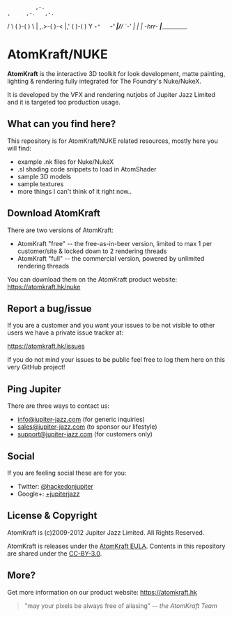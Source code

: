              ,-. 
    ,     ,-.   ,-. 
   / \   (   )-(   ) 
   \ |  ,.>-(   )-< 
    \|,' (   )-(   ) 
     Y ___`-'   `-' 
     |/__/   `-' 
     | 
     | 
     |    -hrr- 
  ___|_____________ 


AtomKraft/NUKE
==============

**AtomKraft** is the interactive 3D toolkit for look development, matte painting, lighting & rendering fully integrated for The Foundry's Nuke/NukeX.

It is developed by the VFX and rendering nutjobs of Jupiter Jazz Limited and it is targeted too production usage.

What can you find here?
-----------------------

This repository is for AtomKraft/NUKE related resources, mostly here you will find:

- example .nk files for Nuke/NukeX
- .sl shading code snippets to load in AtomShader
- sample 3D models
- sample textures
- more things I can't think of it right now..

Download AtomKraft
------------------

There are two versions of AtomKraft:

- AtomKraft "free" -- the free-as-in-beer version, limited to max 1 per customer/site & locked down to 2 rendering threads
- AtomKraft "full" -- the commercial version, powered by unlimited rendering threads

You can download them on the AtomKraft product website: https://atomkraft.hk/nuke


Report a bug/issue
------------------

If you are a customer and you want your issues to be not visible to other users we have a private issue tracker at:

  https://atomkraft.hk/issues

If you do not mind your issues to be public feel free to log them here on this very GitHub project!

Ping Jupiter
------------

There are three ways to contact us:

* info@jupiter-jazz.com (for generic inquiries)
* sales@jupiter-jazz.com (to sponsor our lifestyle)
* support@jupiter-jazz.com (for customers only)

Social
------

If you are feeling social these are for you: 

* Twitter: [@hackedonjupiter](http://twitter.com/hackedonjupiter/)
* Google+: [+jupiterjazz](https://plus.google.com/b/101201230622891762144/101201230622891762144/posts)

License & Copyright
-------------------

AtomKraft is (c)2009-2012 Jupiter Jazz Limited. All Rights Reserved.

AtomKraft is releases under the [AtomKraft EULA](https://atomkraft.hk/eula).
Contents in this repository are shared under the [CC-BY-3.0](http://creativecommons.org/licenses/by/3.0/).

More?
-----

Get more information on our product website: https://atomkraft.hk

> "may your pixels be always free of aliasing"
>  -- _the AtomKraft Team_
